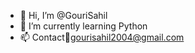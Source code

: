 - 👋 Hi, I’m @GouriSahil
- 🌱 I’m currently learning Python
- 📫 Contact📧gourisahil2004@gmail.com

<!---
GouriSahil/GouriSahil is a ✨ special ✨ repository because its `README.md` (this file) appears on your GitHub profile.
You can click the Preview link to take a look at your changes.
--->


